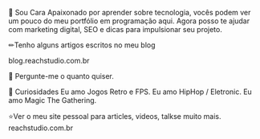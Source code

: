 
🚀 Sou Cara Apaixonado por aprender sobre tecnologia, vocês podem ver um pouco do meu portfólio em programação aqui. Agora posso te ajudar com marketing digital, SEO e dicas para impulsionar seu projeto.

✏Tenho alguns artigos escritos no meu blog

blog.reachstudio.com.br


💭 Pergunte-me o quanto quiser.



💛 Curiosidades
Eu amo Jogos Retro e FPS.
Eu amo HipHop / Eletronic.
Eu amo Magic The Gathering.


⭐Ver o meu site pessoal para articles, videos, talkse muito mais.
reachstudio.com.br
